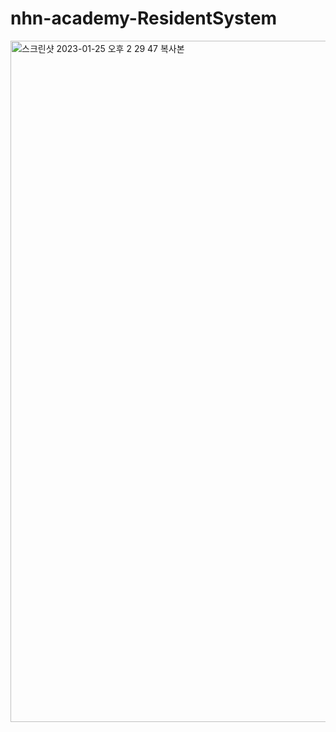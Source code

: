 # nhn-academy-ResidentSystem

<img width="1090" alt="스크린샷 2023-01-25 오후 2 29 47 복사본" src="https://user-images.githubusercontent.com/94420917/214487528-ee8df931-d682-43f1-a8fd-6e3faa3c0485.png">
